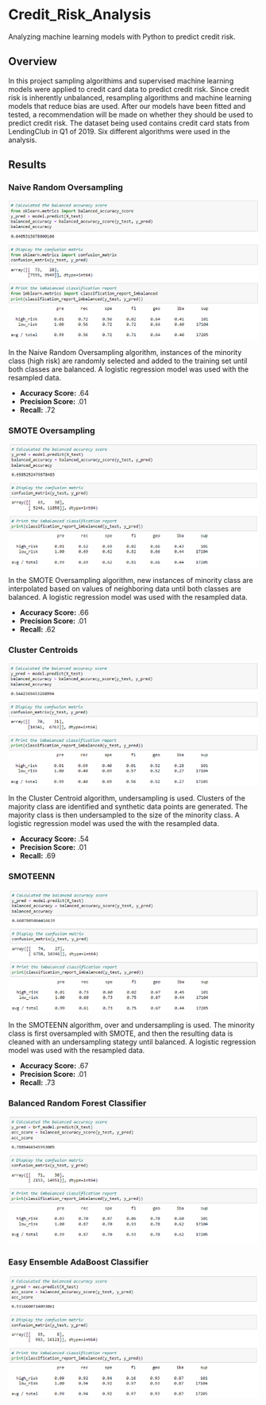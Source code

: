 # Credit_Risk_Analysis
Analyzing machine learning models with Python to predict credit risk.

## Overview

In this project sampling algorithims and supervised machine learning models were applied to credit card data to predict credit risk. Since credit risk is inherently unbalanced, resampling algorithms and machine learning models that reduce bias are used. After our models have been fitted and tested, a recommendation will be made on whether they should be used to predict credit risk. The dataset being used contains credit card stats from LendingClub in Q1 of 2019. Six different algorithms were used in the analysis.

## Results

### Naive Random Oversampling

![Naive Random Oversampling](/Resources/naive_random_oversampling.PNG)

In the Naive Random Oversampling algorithm, instances of the minority class (high risk) are randomly selected and added to the training set until both classes are balanced. A logistic regression model was used with the resampled data.

- **Accuracy Score:** .64
- **Precision Score:** .01
- **Recall:** .72

### SMOTE Oversampling

![SMOTE Oversampling](/Resources/SMOTE_oversampling.PNG)

In the SMOTE Oversampling algorithm, new instances of minority class are interpolated based on values of neighboring data until both classes are balanced. A logistic regression model was used with the resampled data.

- **Accuracy Score:** .66
- **Precision Score:** .01
- **Recall:** .62

### Cluster Centroids

![Cluster Centroids](/Resources/clustercentroids.PNG)

In the Cluster Centroid algorithm, undersampling is used. Clusters of the majority class are identified and synthetic data points are generated. The majority class is then undersampled to the size of the minority class. A logistic regression model was used the with the resampled data.

- **Accuracy Score:** .54
- **Precision Score:** .01
- **Recall:** .69

### SMOTEENN

![SMOTEENN](/Resources/SMOTEENN.PNG)

In the SMOTEENN algorithm, over and undersampling is used. The minority class is first oversampled with SMOTE, and then the resulting data is cleaned with an undersampling stategy until balanced. A logistic regression model was used with the resampled data.

- **Accuracy Score:** .67
- **Precision Score:** .01
- **Recall:** .73

### Balanced Random Forest Classifier

![Balanced Random Forest Classifier](/Resources/balanced_random_forest_classifier.PNG)

### Easy Ensemble AdaBoost Classifier

![Easy Ensemble Classifier](/Resources/easyensemble.PNG)
 